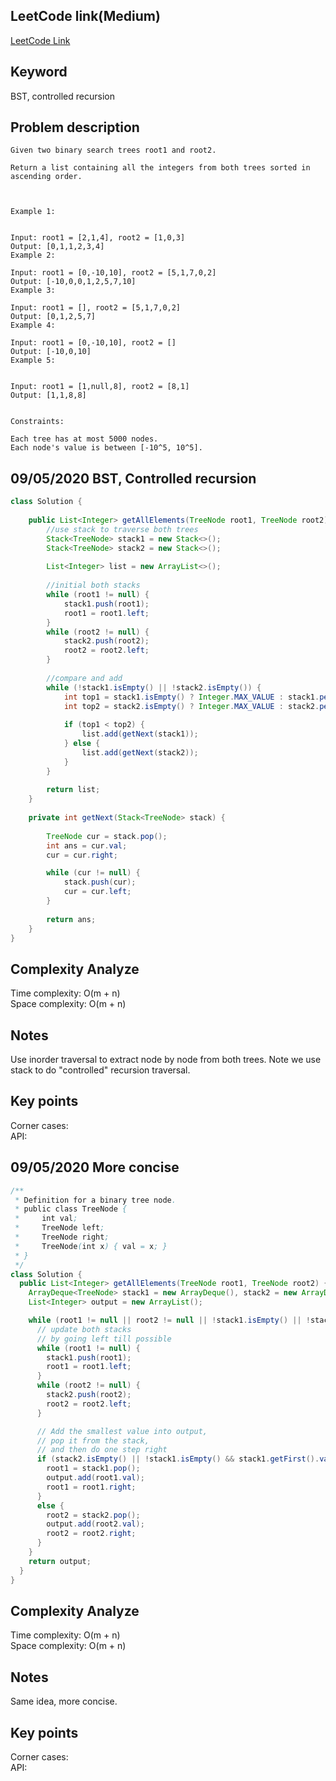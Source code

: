 ## LeetCode link(Medium)
[LeetCode Link](https://leetcode.com/problems/all-elements-in-two-binary-search-trees/)
 
## Keyword
BST, controlled recursion

## Problem description
```
Given two binary search trees root1 and root2.

Return a list containing all the integers from both trees sorted in ascending order.

 

Example 1:


Input: root1 = [2,1,4], root2 = [1,0,3]
Output: [0,1,1,2,3,4]
Example 2:

Input: root1 = [0,-10,10], root2 = [5,1,7,0,2]
Output: [-10,0,0,1,2,5,7,10]
Example 3:

Input: root1 = [], root2 = [5,1,7,0,2]
Output: [0,1,2,5,7]
Example 4:

Input: root1 = [0,-10,10], root2 = []
Output: [-10,0,10]
Example 5:


Input: root1 = [1,null,8], root2 = [8,1]
Output: [1,1,8,8]
 

Constraints:

Each tree has at most 5000 nodes.
Each node's value is between [-10^5, 10^5].
```
## 09/05/2020 BST, Controlled recursion
```java
class Solution {
    
    public List<Integer> getAllElements(TreeNode root1, TreeNode root2) {
        //use stack to traverse both trees
        Stack<TreeNode> stack1 = new Stack<>();
        Stack<TreeNode> stack2 = new Stack<>();
        
        List<Integer> list = new ArrayList<>();
        
        //initial both stacks
        while (root1 != null) {
            stack1.push(root1);
            root1 = root1.left;
        }
        while (root2 != null) {
            stack2.push(root2);
            root2 = root2.left;
        }
        
        //compare and add
        while (!stack1.isEmpty() || !stack2.isEmpty()) {
            int top1 = stack1.isEmpty() ? Integer.MAX_VALUE : stack1.peek().val;
            int top2 = stack2.isEmpty() ? Integer.MAX_VALUE : stack2.peek().val;
            
            if (top1 < top2) {
                list.add(getNext(stack1));
            } else {
                list.add(getNext(stack2));
            }
        }
        
        return list;
    }
    
    private int getNext(Stack<TreeNode> stack) {
            
        TreeNode cur = stack.pop();
        int ans = cur.val;
        cur = cur.right;

        while (cur != null) {
            stack.push(cur);
            cur = cur.left;
        }
        
        return ans;
    }
}
```

## Complexity Analyze
Time complexity: O(m + n)  
Space complexity: O(m + n)

## Notes
Use inorder traversal to extract node by node from both trees. Note we use stack to do "controlled" recursion traversal.  

## Key points
Corner cases:   
API:

## 09/05/2020 More concise
```java
/**
 * Definition for a binary tree node.
 * public class TreeNode {
 *     int val;
 *     TreeNode left;
 *     TreeNode right;
 *     TreeNode(int x) { val = x; }
 * }
 */
class Solution {
  public List<Integer> getAllElements(TreeNode root1, TreeNode root2) {
    ArrayDeque<TreeNode> stack1 = new ArrayDeque(), stack2 = new ArrayDeque();
    List<Integer> output = new ArrayList();

    while (root1 != null || root2 != null || !stack1.isEmpty() || !stack2.isEmpty()) {
      // update both stacks
      // by going left till possible
      while (root1 != null) {
        stack1.push(root1);
        root1 = root1.left;
      }
      while (root2 != null) {
        stack2.push(root2);
        root2 = root2.left;
      }

      // Add the smallest value into output,
      // pop it from the stack,
      // and then do one step right
      if (stack2.isEmpty() || !stack1.isEmpty() && stack1.getFirst().val <= stack2.getFirst().val) {
        root1 = stack1.pop();
        output.add(root1.val);
        root1 = root1.right;
      }
      else {
        root2 = stack2.pop();
        output.add(root2.val);
        root2 = root2.right;
      }
    }
    return output;
  }
}
```

## Complexity Analyze
Time complexity: O(m + n)  
Space complexity: O(m + n)

## Notes
Same idea, more concise.  

## Key points
Corner cases:   
API: